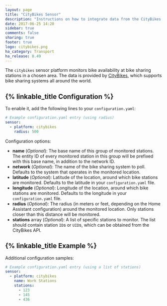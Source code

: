 ```yaml
---
layout: page
title: "CityBikes Sensor"
description: "Instructions on how to integrate data from the CityBikes API into Home Assistant."
date: 2017-06-25 14:20
sidebar: true
comments: false
sharing: true
footer: true
logo: citybikes.png
ha_category: Transport
ha_release: 0.49
---
```



The `citybikes` sensor platform monitors bike availability at bike sharing stations in a chosen area. The data is provided by [CityBikes](https://citybik.es/#about), which supports bike sharing systems all around the world.

## {% linkable_title Configuration %}

To enable it, add the following lines to your `configuration.yaml`:

```yaml
# Example configuration.yaml entry (using radius)
sensor:
  - platform: citybikes
    radius: 500
```

Configuration options:

- **name** (*Optional*): The base name of this group of monitored stations. The entity ID of every monitored station in this group will be prefixed with this base name, in addition to the network ID.
- **network** (*Optional*):  The name of the bike sharing system to poll. Defaults to the system that operates in the monitored location.
- **latitude** (*Optional*):  Latitude of the location, around which bike stations are monitored. Defaults to the latitude in your `configuration.yaml` file.
- **longitude** (*Optional*):  Longitude of the location, around which bike stations are monitored. Defaults to the longitude in your `configuration.yaml` file.
- **radius** (*Optional*):  The radius (in meters or feet, depending on the Home Assistant configuration) around the monitored location. Only stations closer than this distance will be monitored.
- **stations** array (*Optional*): A list of specific stations to monitor. The list should contain station `ID`s or `UID`s, which can be obtained from the CityBikes API.

## {% linkable_title Example %}

Additional configuration samples:

```yaml
# Example configuration.yaml entry (using a list of stations)
sensor:
  - platform: citybikes
    name: Work Stations
    stations:
      - 123
      - 145
      - 436
```
